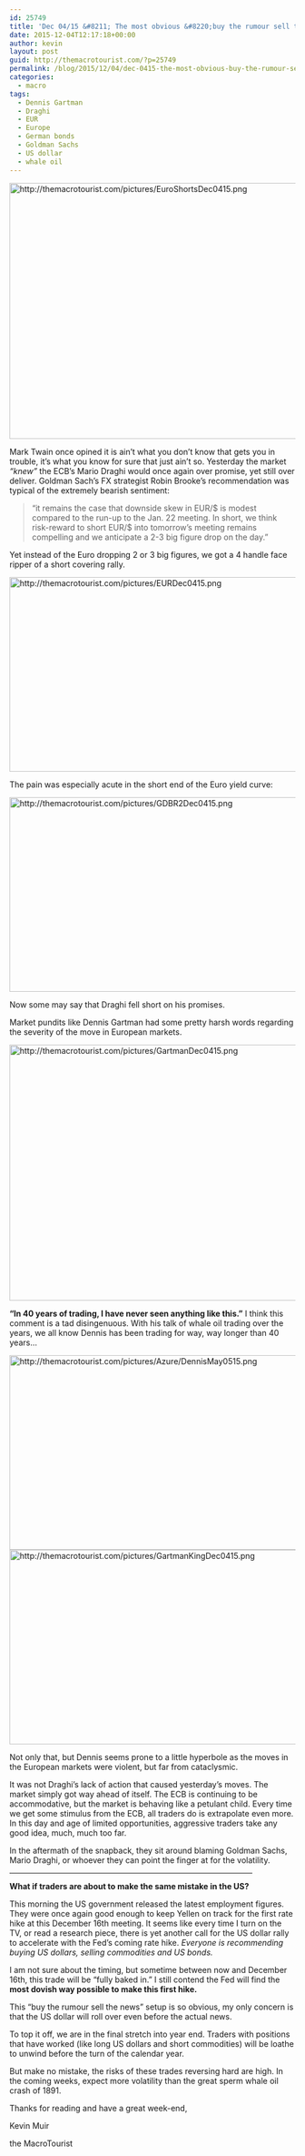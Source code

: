 ```yaml
---
id: 25749
title: 'Dec 04/15 &#8211; The most obvious &#8220;buy the rumour sell the news&#8221; setup ever'
date: 2015-12-04T12:17:18+00:00
author: kevin
layout: post
guid: http://themacrotourist.com/?p=25749
permalink: /blog/2015/12/04/dec-0415-the-most-obvious-buy-the-rumour-sell-the-news-setup-ever/
categories:
  - macro
tags:
  - Dennis Gartman
  - Draghi
  - EUR
  - Europe
  - German bonds
  - Goldman Sachs
  - US dollar
  - whale oil
---
```


  <img src="http://themacrotourist.com/pictures/EuroShortsDec0415.png" style="margin:30px atuo;display:block;" alt="http://themacrotourist.com/pictures/EuroShortsDec0415.png" width="600" height="450">

Mark Twain once opined it is ain&#8217;t what you don&#8217;t know that gets you in trouble, it&#8217;s what you know for sure that just ain&#8217;t so. Yesterday the market _&#8220;knew&#8221;_ the ECB&#8217;s Mario Draghi would once again over promise, yet still over deliver. Goldman Sach&#8217;s FX strategist Robin Brooke&#8217;s recommendation was typical of the extremely bearish sentiment:

> &#8220;it remains the case that downside skew in EUR/$ is modest compared to the run-up to the Jan. 22 meeting. In short, we think risk-reward to short EUR/$ into tomorrow’s meeting remains compelling and we anticipate a 2-3 big figure drop on the day.&#8221;

Yet instead of the Euro dropping 2 or 3 big figures, we got a 4 handle face ripper of a short covering rally. 


  <img src="http://themacrotourist.com/pictures/EURDec0415.png" style="margin:30px atuo;display:block;" alt="http://themacrotourist.com/pictures/EURDec0415.png" width="600" height="342">

The pain was especially acute in the short end of the Euro yield curve:


  <img src="http://themacrotourist.com/pictures/GDBR2Dec0415.png" style="margin:30px atuo;display:block;" alt="http://themacrotourist.com/pictures/GDBR2Dec0415.png" width="600" height="342">

Now some may say that Draghi fell short on his promises. 

Market pundits like Dennis Gartman had some pretty harsh words regarding the severity of the move in European markets.


  <img src="http://themacrotourist.com/pictures/GartmanDec0415.png" style="margin:30px atuo;display:block;" alt="http://themacrotourist.com/pictures/GartmanDec0415.png" width="600" height="450">

**&#8220;In 40 years of trading, I have never seen anything like this.&#8221;** I think this comment is a tad disingenuous. With his talk of whale oil trading over the years, we all know Dennis has been trading for way, way longer than 40 years&#8230;


  <img src="http://themacrotourist.com/pictures/Azure/DennisMay0515.png" style="margin:30px atuo;display:block;" alt="http://themacrotourist.com/pictures/Azure/DennisMay0515.png" width="600" height="342">


  <img src="http://themacrotourist.com/pictures/GartmanKingDec0415.png" style="margin:30px atuo;display:block;" alt="http://themacrotourist.com/pictures/GartmanKingDec0415.png" width="600" height="342">

Not only that, but Dennis seems prone to a little hyperbole as the moves in the European markets were violent, but far from cataclysmic. 

It was not Draghi&#8217;s lack of action that caused yesterday&#8217;s moves. The market simply got way ahead of itself. The ECB is continuing to be accommodative, but the market is behaving like a petulant child. Every time we get some stimulus from the ECB, all traders do is extrapolate even more. In this day and age of limited opportunities, aggressive traders take any good idea, much, much too far. 

In the aftermath of the snapback, they sit around blaming Goldman Sachs, Mario Draghi, or whoever they can point the finger at for the volatility. 

<hr size="3" width="85%" />

**What if traders are about to make the same mistake in the US?**

This morning the US government released the latest employment figures. They were once again good enough to keep Yellen on track for the first rate hike at this December 16th meeting. It seems like every time I turn on the TV, or read a research piece, there is yet another call for the US dollar rally to accelerate with the Fed&#8217;s coming rate hike. _Everyone is recommending buying US dollars, selling commodities and US bonds._ 

I am not sure about the timing, but sometime between now and December 16th, this trade will be &#8220;fully baked in.&#8221; I still contend the Fed will find the **most dovish way possible to make this first hike.** 

This &#8220;buy the rumour sell the news&#8221; setup is so obvious, my only concern is that the US dollar will roll over even before the actual news. 

To top it off, we are in the final stretch into year end. Traders with positions that have worked (like long US dollars and short commodities) will be loathe to unwind before the turn of the calendar year. 

But make no mistake, the risks of these trades reversing hard are high. In the coming weeks, expect more volatility than the great sperm whale oil crash of 1891.

Thanks for reading and have a great week-end,
  
Kevin Muir
  
the MacroTourist